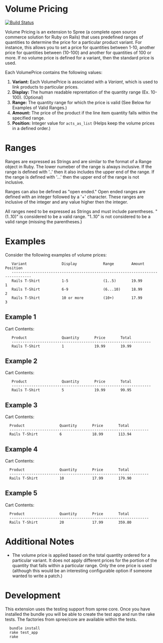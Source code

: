 Volume Pricing
==============

[![Build Status](https://secure.travis-ci.org/spree/spree_volume_pricing.png)](http://travis-ci.org/spree/spree_volume_pricing)

Volume Pricing is an extension to Spree (a complete open source commerce solution for Ruby on Rails) that uses predefined ranges of quantities to determine the price for a particular product variant.  For instance, this allows you to set a price for quantities between 1-10, another price for quantities between (10-100) and another for quantities of 100 or more.  If no volume price is defined for a variant, then the standard price is used.

Each VolumePrice contains the following values:

1. **Variant:** Each VolumePrice is associated with a _Variant_, which is used to link products to particular prices.
2. **Display:** The human readable reprentation of the quantity range (Ex. 10-100).  (Optional)
3. **Range:** The quantity range for which the price is valid (See Below for Examples of Valid Ranges.)
4. **Amount:** The price of the product if the line item quantity falls within the specified range.
5. **Position:** Integer value for `acts_as_list` (Helps keep the volume prices in a defined order.)

Ranges
======

Ranges are expressed as Strings and are similar to the format of a Range object in Ruby.  The lower numeber of the range is always inclusive.  If the range is defined with '..' then it also includes the upper end of the range.  If the range is defined with '...' then the upper end of the range is not inclusive.

Ranges can also be defined as "open ended."  Open ended ranges are defined with an integer followed by a '+' character.  These ranges are inclusive of the integer and any value higher then the integer.

All ranges need to be expressed as Strings and must include parentheses.  "(1..10)" is considered to be a valid range. "1..10" is not considered to be a valid range (missing the parentheses.)

Examples
========
Consider the following examples of volume prices:

       Variant                Display            Range        Amount         Position
       -------------------------------------------------------------------------------
       Rails T-Shirt          1-5                (1..5)       19.99          1
       Rails T-Shirt          6-9                (6...10)     18.99          2
       Rails T-Shirt          10 or more         (10+)        17.99          3

## Example 1

Cart Contents:

       Product                Quantity       Price       Total
       ----------------------------------------------------------------
       Rails T-Shirt          1              19.99       19.99

## Example 2

Cart Contents:

       Product                Quantity       Price       Total
       ----------------------------------------------------------------
       Rails T-Shirt          5              19.99       99.95

## Example 3

Cart Contents:

      Product                Quantity       Price       Total
      ----------------------------------------------------------------
      Rails T-Shirt          6              18.99       113.94

## Example 4

Cart Contents:

      Product                Quantity       Price       Total
      ----------------------------------------------------------------
      Rails T-Shirt          10             17.99       179.90

## Example 5

Cart Contents:

      Product                Quantity       Price       Total
      ----------------------------------------------------------------
      Rails T-Shirt          20             17.99       359.80


Additional Notes
================

* The volume price is applied based on the total quantity ordered for a particular variant.  It does not apply different prices for the portion of the quantity that falls within a particular range.  Only the one price is used (although this would be an interesting configurable option if someone wanted to write a patch.)


Development
===========

This extension uses the testing support from spree core. Once you have installed the bundle you will be able to create the test app and run the rake tests. The factories from spree/core are available within the tests.

      bundle install
      rake test_app
      rake

